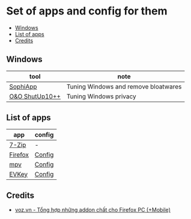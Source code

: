 # Set of apps and config for them

- [Windows](#windows)
- [List of apps](#list-of-apps)
- [Credits](#credits)

## Windows

| tool                                                      | note                                      |
|-----------------------------------------------------------|-------------------------------------------|
| [SophiApp](https://github.com/Sophia-Community/SophiApp)  | Tuning Windows and remove bloatwares      |
| [O&O ShutUp10++](https://www.oo-software.com/en/shutup10) | Tuning Windows privacy                    |

## List of apps

| app                                                        | config                                                                  |
|------------------------------------------------------------|-------------------------------------------------------------------------|
| [7-Zip](https://7-zip.org)                                 | -                                                                       |
| [Firefox](https://www.mozilla.org/en-US/firefox/browsers/) | [Config](https://github.com/ngowuys/apps/blob/main/firefox.md)          |
| [mpv](https://mpv.io/)                                     | [Config](https://github.com/ngowuys/apps/blob/main/mpv.md)              |
| [EVKey](https://evkeyvn.com)                               | [Config](https://github.com/ngowuys/apps/blob/main/evkey/settings.ini)  |

## Credits

- [voz.vn - Tổng hợp những addon chất cho Firefox PC (+Mobile)](https://voz.vn/t/tong-hop-nhung-addon-chat-cho-firefox-pc-mobile.682181/)
